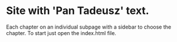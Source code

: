 # Site with 'Pan Tadeusz' text.
Each chapter on an individual subpage with a sidebar to choose the chapter.
To start just open the index.html file.
